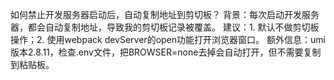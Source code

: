 如何禁止开发服务器启动后，自动复制地址到剪切板？
背景：每次启动开发服务器，都会自动复制地址，导致我的剪切板记录被覆盖。
建议：1. 默认不做剪切板操作；2. 使用webpack devServer的open功能打开浏览器窗口。
额外信息：umi版本2.8.11，检查.env文件，把BROWSER=none去掉会自动打开，但不需要复制到粘贴板。
